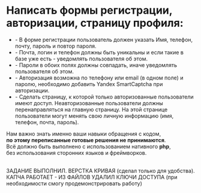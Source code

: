 <!DOCTYPE html>
<html lang="en">
<body>
    <h1>Написать формы регистрации, авторизации, страницу профиля:</h1>
    <div class="task">
        <ul>
            <li>- В форме регистрации пользователь должен указать Имя, телефон, почту, пароль и повтор пароля.</li>
            <li>- Почта, логин  и телефон должны быть уникальны и если такие в базе уже есть - уведомлять пользователя об этом.</li>
            <li>- Пароли в обоих полях должны совпадать, иначе уведомлять пользователя об этом.</li>
            <li> - Авторизация возможна по телефону или email (в одном поле) и паролю, необходимо добавить Yandex SmartCaptcha при авторизации.
            </li>
            <li> - Сделать страницу, к которой только авторизованные пользователи имеют доступ. Неавторизованные пользователи должны перенаправляться на главную страницу. На этой странице пользователи могут менять свою личную информацию (имя, телефон, почта, пароль).
            </li>
        </ul>
    </div>
<p> Нам важно знать именно ваши навыки обращения с кодом, </br>
<b> по этому переписанные готовые решения не принимаются</b>.</br>
Всё должно быть выполнено с использованием нативного <b>php</b>,</br>
без использования сторонних языков и фреймворков.
</p>
<p> <br>ЗАДАНИЕ ВЫПОЛНИЛ. ВЕРСТКА КРИВАЯ (сделал только для удобства). КАПЧА РАБОТАЕТ - ИЗ ФАЙЛОВ УДАЛИЛ КЛЮЧИ ДОСТУПА (при необходимости смогу продемонстрировать работу) <br></p>
</body>
</html>
